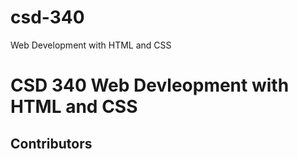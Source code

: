 # csd-340
Web Development with HTML and CSS
# CSD 340 Web Devleopment with HTML and CSS
## Contributors 
